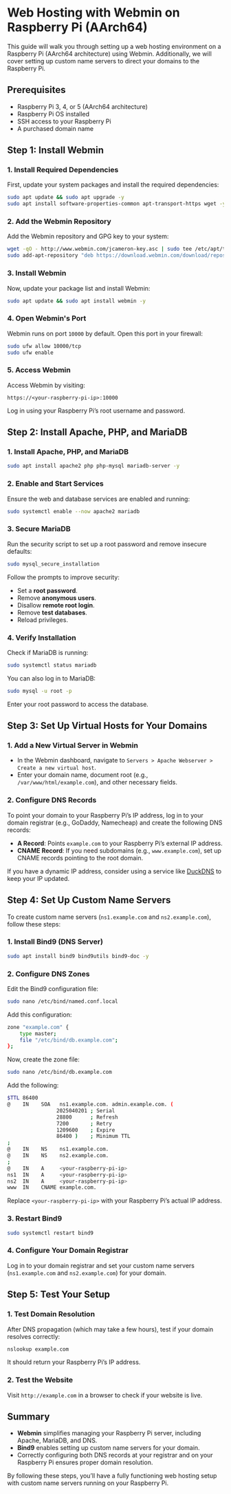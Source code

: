 # Web Hosting with Webmin on Raspberry Pi (AArch64)

This guide will walk you through setting up a web hosting environment on a Raspberry Pi (AArch64 architecture) using Webmin. Additionally, we will cover setting up custom name servers to direct your domains to the Raspberry Pi.

## Prerequisites

- Raspberry Pi 3, 4, or 5 (AArch64 architecture)
- Raspberry Pi OS installed
- SSH access to your Raspberry Pi
- A purchased domain name

## Step 1: Install Webmin

### 1. Install Required Dependencies

First, update your system packages and install the required dependencies:

```bash
sudo apt update && sudo apt upgrade -y
sudo apt install software-properties-common apt-transport-https wget -y
```

### 2. Add the Webmin Repository

Add the Webmin repository and GPG key to your system:

```bash
wget -qO - http://www.webmin.com/jcameron-key.asc | sudo tee /etc/apt/trusted.gpg.d/webmin.asc
sudo add-apt-repository "deb https://download.webmin.com/download/repository sarge contrib"
```

### 3. Install Webmin

Now, update your package list and install Webmin:

```bash
sudo apt update && sudo apt install webmin -y
```

### 4. Open Webmin's Port

Webmin runs on port `10000` by default. Open this port in your firewall:

```bash
sudo ufw allow 10000/tcp
sudo ufw enable
```

### 5. Access Webmin

Access Webmin by visiting:

```
https://<your-raspberry-pi-ip>:10000
```

Log in using your Raspberry Pi’s root username and password.

## Step 2: Install Apache, PHP, and MariaDB

### 1. Install Apache, PHP, and MariaDB

```bash
sudo apt install apache2 php php-mysql mariadb-server -y
```

### 2. Enable and Start Services

Ensure the web and database services are enabled and running:

```bash
sudo systemctl enable --now apache2 mariadb
```

### 3. Secure MariaDB

Run the security script to set up a root password and remove insecure defaults:

```bash
sudo mysql_secure_installation
```

Follow the prompts to improve security:
- Set a **root password**.
- Remove **anonymous users**.
- Disallow **remote root login**.
- Remove **test databases**.
- Reload privileges.

### 4. Verify Installation

Check if MariaDB is running:

```bash
sudo systemctl status mariadb
```

You can also log in to MariaDB:

```bash
sudo mysql -u root -p
```

Enter your root password to access the database.

## Step 3: Set Up Virtual Hosts for Your Domains

### 1. Add a New Virtual Server in Webmin

- In the Webmin dashboard, navigate to `Servers > Apache Webserver > Create a new virtual host`.
- Enter your domain name, document root (e.g., `/var/www/html/example.com`), and other necessary fields.

### 2. Configure DNS Records

To point your domain to your Raspberry Pi’s IP address, log in to your domain registrar (e.g., GoDaddy, Namecheap) and create the following DNS records:

- **A Record**: Points `example.com` to your Raspberry Pi’s external IP address.
- **CNAME Record**: If you need subdomains (e.g., `www.example.com`), set up CNAME records pointing to the root domain.

If you have a dynamic IP address, consider using a service like [DuckDNS](https://www.duckdns.org/) to keep your IP updated.

## Step 4: Set Up Custom Name Servers

To create custom name servers (`ns1.example.com` and `ns2.example.com`), follow these steps:

### 1. Install Bind9 (DNS Server)

```bash
sudo apt install bind9 bind9utils bind9-doc -y
```

### 2. Configure DNS Zones

Edit the Bind9 configuration file:

```bash
sudo nano /etc/bind/named.conf.local
```

Add this configuration:

```bash
zone "example.com" {
    type master;
    file "/etc/bind/db.example.com";
};
```

Now, create the zone file:

```bash
sudo nano /etc/bind/db.example.com
```

Add the following:

```bash
$TTL 86400
@    IN    SOA   ns1.example.com. admin.example.com. (
                2025040201 ; Serial
                28800      ; Refresh
                7200       ; Retry
                1209600    ; Expire
                86400 )    ; Minimum TTL
;
@    IN    NS    ns1.example.com.
@    IN    NS    ns2.example.com.
;
@    IN    A     <your-raspberry-pi-ip>
ns1  IN    A     <your-raspberry-pi-ip>
ns2  IN    A     <your-raspberry-pi-ip>
www  IN    CNAME example.com.
```

Replace `<your-raspberry-pi-ip>` with your Raspberry Pi’s actual IP address.

### 3. Restart Bind9

```bash
sudo systemctl restart bind9
```

### 4. Configure Your Domain Registrar

Log in to your domain registrar and set your custom name servers (`ns1.example.com` and `ns2.example.com`) for your domain.

## Step 5: Test Your Setup

### 1. Test Domain Resolution

After DNS propagation (which may take a few hours), test if your domain resolves correctly:

```bash
nslookup example.com
```

It should return your Raspberry Pi’s IP address.

### 2. Test the Website

Visit `http://example.com` in a browser to check if your website is live.

## Summary

- **Webmin** simplifies managing your Raspberry Pi server, including Apache, MariaDB, and DNS.
- **Bind9** enables setting up custom name servers for your domain.
- Correctly configuring both DNS records at your registrar and on your Raspberry Pi ensures proper domain resolution.

By following these steps, you’ll have a fully functioning web hosting setup with custom name servers running on your Raspberry Pi.

